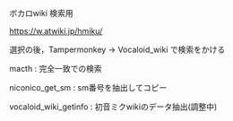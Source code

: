 ボカロwiki 検索用

https://w.atwiki.jp/hmiku/

選択の後，Tampermonkey → Vocaloid_wiki で検索をかける


macth : 完全一致での検索

niconico_get_sm : sm番号を抽出してコピー

vocaloid_wiki_getinfo : 初音ミクwikiのデータ抽出(調整中)
